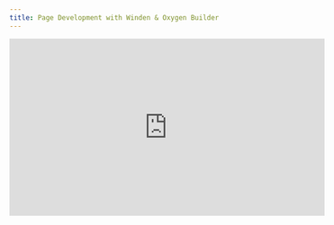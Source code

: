 ```yaml
---
title: Page Development with Winden & Oxygen Builder
---
```


<iframe width="560" height="315" src="https://www.youtube.com/embed/videoseries?list=PLaN3YIeFObKn8SW6XxWNpdVPA5R1CqF58" title="YouTube video player" frameborder="0" allow="accelerometer; autoplay; clipboard-write; encrypted-media; gyroscope; picture-in-picture; web-share" allowfullscreen></iframe>
